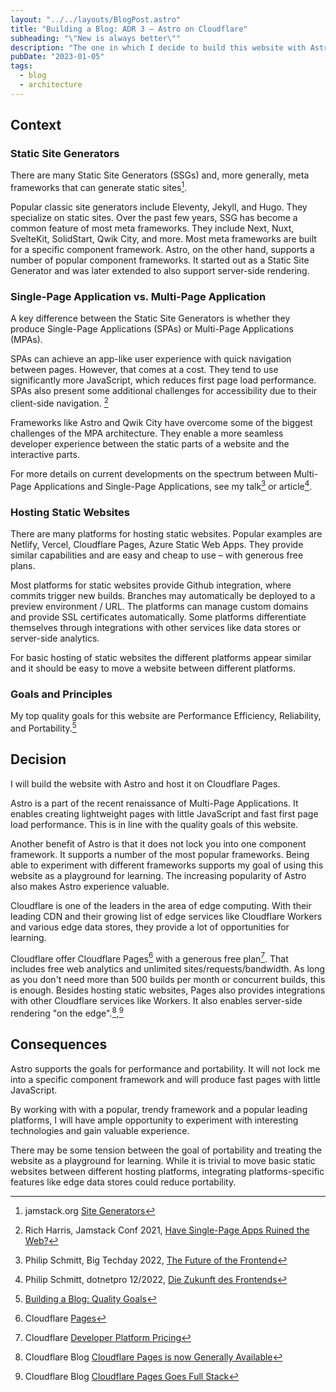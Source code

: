 ```yaml
---
layout: "../../layouts/BlogPost.astro"
title: "Building a Blog: ADR 3 – Astro on Cloudflare"
subheading: "\"New is always better\""
description: "The one in which I decide to build this website with Astro and host it on Cloudflare Pages."
pubDate: "2023-01-05"
tags:
  - blog
  - architecture
---
```


## Context

### Static Site Generators

There are many Static Site Generators (SSGs) and, more generally, meta frameworks that can generate static sites[^1].

[^1]: jamstack.org [Site Generators](https://jamstack.org/generators/)

Popular classic site generators include Eleventy, Jekyll, and Hugo.
They specialize on static sites.
Over the past few years, SSG has become a common feature of most meta frameworks.
They include Next, Nuxt, SvelteKit, SolidStart, Qwik City, and more. Most meta frameworks are built for a specific component framework.
Astro, on the other hand, supports a number of popular component frameworks. It started out as a Static Site Generator and was later extended to also support server-side rendering.

### Single-Page Application vs. Multi-Page Application

A key difference between the Static Site Generators is whether they produce Single-Page Applications (SPAs) or Multi-Page Applications (MPAs).

SPAs can achieve an app-like user experience with quick navigation between pages. However, that comes at a cost. They tend to use significantly more JavaScript, which reduces first page load performance. SPAs also present some additional challenges for accessibility due to their client-side navigation. [^2]

Frameworks like Astro and Qwik City have overcome some of the biggest challenges of the MPA architecture. They enable a more seamless developer experience between the static parts of a website and the interactive parts.

For more details on current developments on the spectrum between Multi-Page Applications and Single-Page Applications, see my talk[^3] or article[^4].

[^2]: Rich Harris, Jamstack Conf 2021, [Have Single-Page Apps Ruined the Web?](https://www.youtube.com/watch?v=860d8usGC0o)
[^3]: Philip Schmitt, Big Techday 2022, [The Future of the Frontend](https://www.youtube.com/watch?v=etbyN1zyY1Ma)
[^4]: Philip Schmitt, dotnetpro 12/2022, [Die Zukunft des Frontends](https://www.dotnetpro.de/frontend/zukunft-frontends-2810967.html)

### Hosting Static Websites

There are many platforms for hosting static websites.
Popular examples are Netlify, Vercel, Cloudflare Pages, Azure Static Web Apps.
They provide similar capabilities and are easy and cheap to use – with generous free plans.

Most platforms for static websites provide Github integration, where commits trigger new builds. Branches may automatically be deployed to a preview environment / URL.
The platforms can manage custom domains and provide SSL certificates automatically.
Some platforms differentiate themselves through integrations with other services like data stores or server-side analytics.

For basic hosting of static websites the different platforms appear similar and it should be easy to move a website between different platforms.

### Goals and Principles

My top quality goals for this website are Performance Efficiency, Reliability, and Portability.[^5]

[^5]: [Building a Blog: Quality Goals](/blog/2023-01-02_quality_goals/)

## Decision

I will build the website with Astro and host it on Cloudflare Pages.

Astro is a part of the recent renaissance of Multi-Page Applications.
It enables creating lightweight pages with little JavaScript and fast first page load performance. This is in line with the quality goals of this website.

Another benefit of Astro is that it does not lock you into one component framework.
It supports a number of the most popular frameworks.
Being able to experiment with different frameworks supports my goal of using this website as a playground for learning.
The increasing popularity of Astro also makes Astro experience valuable.

Cloudflare is one of the leaders in the area of edge computing.
With their leading CDN and their growing list of edge services like Cloudflare Workers and various edge data stores, they provide a lot of opportunities for learning.

Cloudflare offer Cloudflare Pages[^6] with a generous free plan[^7].
That includes free web analytics and unlimited sites/requests/bandwidth.
As long as you don't need more than 500 builds per month or concurrent builds, this is enough. Besides hosting static websites, Pages also provides integrations with other Cloudflare services like Workers. It also enables server-side rendering "on the edge".[^8],[^9]

[^6]: Cloudflare [Pages](https://www.cloudflare.com/products/pages/)
[^7]: Cloudflare [Developer Platform Pricing](https://www.cloudflare.com/plans/developer-platform-pricing/)
[^8]: Cloudflare Blog [Cloudflare Pages is now Generally Available](https://blog.cloudflare.com/cloudflare-pages-ga/)
[^9]: Cloudflare Blog [Cloudflare Pages Goes Full Stack](https://blog.cloudflare.com/cloudflare-pages-goes-full-stack/)

## Consequences

Astro supports the goals for performance and portability. It will not lock me into a specific component framework and will produce fast pages with little JavaScript.

By working with with a popular, trendy framework and a popular leading platforms, I will have ample opportunity to experiment with interesting technologies and gain valuable experience.

There may be some tension between the goal of portability and treating the website as a playground for learning.
While it is trivial to move basic static websites between different hosting platforms, integrating platforms-specific features like edge data stores could reduce portability.
